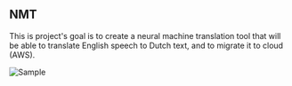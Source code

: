 ## NMT

This is project's goal is to create a neural machine translation tool that will be able to translate English speech to Dutch text, and to migrate it to cloud (AWS).


![Sample](https://i.gyazo.com/7dbf25a2fd251bb46b7f2103d10c8413.png)
